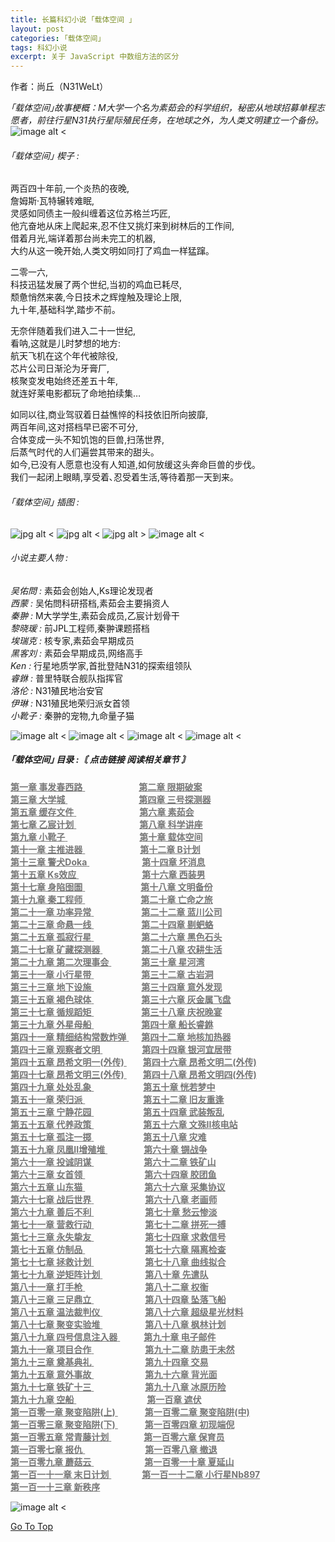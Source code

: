 ```yaml
---
title: 长篇科幻小说 ｢载体空间 ｣
layout: post
categories: ｢载体空间｣
tags: 科幻小说
excerpt: 关于 JavaScript 中数组方法的区分
---
```

作者：尚丘（N31WeLt）    

*｢载体空间｣故事梗概：M大学一个名为素茹会的科学组织，秘密从地球招募单程志愿者，前往行星N31执行星际殖民任务，在地球之外，为人类文明建立一个备份。*
![image alt <](https://s1.ax1x.com/2020/10/20/0zfPMQ.gif) 


###### ｢载体空间｣ 楔子 :

两百四十年前,一个炎热的夜晚,  
詹姆斯·瓦特辗转难眠,  
灵感如同债主一般纠缠着这位苏格兰巧匠,  
他亢奋地从床上爬起来,忍不住又挑灯来到树林后的工作间,  
借着月光,端详着那台尚未完工的机器,  
大约从这一晚开始,人类文明如同打了鸡血一样猛蹿｡  
  
二零一六,  
科技迅猛发展了两个世纪,当初的鸡血已耗尽,  
颓惫悄然来袭,今日技术之辉煌触及理论上限,  
九十年,基础科学,踏步不前｡  
  
无奈伴随着我们进入二十一世纪,  
看呐,这就是儿时梦想的地方:  
航天飞机在这个年代被除役,  
芯片公司日渐沦为牙膏厂,  
核聚变发电始终还差五十年,  
就连好莱电影都玩了命地拍续集…  
  
如同以往,商业驾驭着日益憔悴的科技依旧所向披靡,  
两百年间,这对搭档早已密不可分,  
合体变成一头不知饥饱的巨兽,扫荡世界,  
后蒸气时代的人们遍尝其带来的甜头｡  
如今,已没有人愿意也没有人知道,如何放缓这头奔命巨兽的步伐｡  
我们一起闭上眼睛,享受着､忍受着生活,等待着那一天到来｡


###### ｢载体空间｣ 插图 :

![jpg alt <](https://s1.ax1x.com/2020/10/20/0zWqrd.jpg) 
![jpg alt <](https://s1.ax1x.com/2020/10/20/0zWLqA.jpg) 
![jpg alt >](https://s1.ax1x.com/2020/10/20/0zWvIP.jpg)
![image alt <](https://s1.ax1x.com/2020/09/23/wXIMuD.gif) 


###### 小说主要人物 :

_吴佑問 :_ 素茹会创始人,Ks理论发现者  
_西蒙 :_ 吴佑問科研搭档,素茹会主要捐资人  
_秦翀 :_ M大学学生,素茹会成员,乙宸计划骨干  
_黎晓瑗 :_ 前JPL工程师,秦翀课题搭档  
_埃瑞克 :_ 核专家,素茹会早期成员  
_黑客刘 :_ 素茹会早期成员,网络高手  
_Ken :_ 行星地质学家,首批登陆N31的探索组领队  
_睿銝 :_ 普里特联合舰队指挥官  
_洛伦 :_ N31殖民地治安官  
_伊琳 :_ N31殖民地荣归派女首领  
_小靴子 :_ 秦翀的宠物,九命量子猫

![image alt <](https://s1.ax1x.com/2020/10/20/0zf9xg.gif) 
![image alt <](https://s1.ax1x.com/2020/10/20/0zfirj.gif) 
![image alt <](https://s1.ax1x.com/2020/10/20/0zI6BQ.gif) 
![image alt <](https://s1.ax1x.com/2020/09/23/wXIm36.gif)


##### ｢载体空间｣ 目录 :_〘 点击链接 阅读相关章节 〙_

<a style="color:#777777;" href="carrier_space_chapter_1.html" target="_blank"> <b>第一章    事发春西路</b> <span style="padding-left:86px;">
<a style="color:#777777;" href="carrier_space_chapter_2.html" target="_blank"> <b>第二章    限期破案</b> </a><br>
<a style="color:#777777;" href="carrier_space_chapter_3.html" target="_blank"> <b>第三章    大学城</b> <span style="padding-left:114px;">
<a style="color:#777777;" href="carrier_space_chapter_4.html" target="_blank"> <b>第四章    三号探测器</b> </a><br>
<a style="color:#777777;" href="carrier_space_chapter_5.html" target="_blank"> <b>第五章    缓存文件</b> <span style="padding-left:101px;">
<a style="color:#777777;" href="carrier_space_chapter_6.html" target="_blank"> <b>第六章    素茹会</b> </a><br>
<a style="color:#777777;" href="carrier_space_chapter_7.html" target="_blank"> <b>第七章    乙宸计划</b> <span style="padding-left:101px;">
<a style="color:#777777;" href="carrier_space_chapter_8.html" target="_blank"> <b>第八章    科学讲座</b> </a><br>
<a style="color:#777777;" href="carrier_space_chapter_9.html" target="_blank"> <b>第九章    小靴子</b> <span style="padding-left:115px;">
<a style="color:#777777;" href="carrier_space_chapter_10.html" target="_blank"> <b>第十章    载体空间</b> </a><br>
<a style="color:#777777;" href="carrier_space_chapter_11.html" target="_blank"> <b>第十一章    主推进器</b> <span style="padding-left:88px;">
<a style="color:#777777;" href="carrier_space_chapter_12.html" target="_blank"> <b>第十二章    B计划</b> </a><br>
<a style="color:#777777;" href="carrier_space_chapter_13.html" target="_blank"> <b>第十三章    警犬Doka</b> <span style="padding-left:84px;">
<a style="color:#777777;" href="carrier_space_chapter_14.html" target="_blank"> <b>第十四章    坏消息</b> </a><br>
<a style="color:#777777;" href="carrier_space_chapter_15.html" target="_blank"> <b>第十五章    Ks效应</b> <span style="padding-left:101px;">
<a style="color:#777777;" href="carrier_space_chapter_16.html" target="_blank"> <b>第十六章    西装男</b> </a><br>
<a style="color:#777777;" href="carrier_space_chapter_17.html" target="_blank"> <b>第十七章    身陷囹圄</b> <span style="padding-left:89px;">
<a style="color:#777777;" href="carrier_space_chapter_18.html" target="_blank"> <b>第十八章    文明备份</b> </a><br>
<a style="color:#777777;" href="carrier_space_chapter_19.html" target="_blank"> <b>第十九章    秦工程师</b> <span style="padding-left:89px;">
<a style="color:#777777;" href="carrier_space_chapter_20.html" target="_blank"> <b>第二十章    亡命之旅</b> </a><br>
<a style="color:#777777;" href="carrier_space_chapter_21.html" target="_blank"> <b>第二十一章    功率异常</b> <span style="padding-left:76px;">
<a style="color:#777777;" href="carrier_space_chapter_22.html" target="_blank"> <b>第二十二章    蓝川公司</b> </a><br>
<a style="color:#777777;" href="carrier_space_chapter_23.html" target="_blank"> <b>第二十三章    命悬一线</b> <span style="padding-left:76px;">
<a style="color:#777777;" href="carrier_space_chapter_24.html" target="_blank"> <b>第二十四章    剔蚆蛒</b> </a><br>
<a style="color:#777777;" href="carrier_space_chapter_25.html" target="_blank"> <b>第二十五章    孤寂行星</b> <span style="padding-left:76px;">
<a style="color:#777777;" href="carrier_space_chapter_26.html" target="_blank"> <b>第二十六章    黑色石头</b> </a><br>
<a style="color:#777777;" href="carrier_space_chapter_27.html" target="_blank"> <b>第二十七章    矿藏探测器</b> <span style="padding-left:62px;">
<a style="color:#777777;" href="carrier_space_chapter_28.html" target="_blank"> <b>第二十八章    农耕生活</b> </a><br>
<a style="color:#777777;" href="carrier_space_chapter_29.html" target="_blank"> <b>第二十九章    第二次理事会</b> <span style="padding-left:48px;">
<a style="color:#777777;" href="carrier_space_chapter_30.html" target="_blank"> <b>第三十章    星河湾</b> </a><br>
<a style="color:#777777;" href="carrier_space_chapter_31.html" target="_blank"> <b>第三十一章    小行星带</b> <span style="padding-left:76px;">
<a style="color:#777777;" href="carrier_space_chapter_32.html" target="_blank"> <b>第三十二章    古岩洞</b> </a><br>
<a style="color:#777777;" href="carrier_space_chapter_33.html" target="_blank"> <b>第三十三章    地下设施</b> <span style="padding-left:76px;">
<a style="color:#777777;" href="carrier_space_chapter_34.html" target="_blank"> <b>第三十四章    意外发现</b> </a><br>
<a style="color:#777777;" href="carrier_space_chapter_35.html" target="_blank"> <b>第三十五章    褐色球体</b> <span style="padding-left:76px;">
<a style="color:#777777;" href="carrier_space_chapter_36.html" target="_blank"> <b>第三十六章    灰金属飞盘</b> </a><br>
<a style="color:#777777;" href="carrier_space_chapter_37.html" target="_blank"> <b>第三十七章    循规蹈矩</b> <span style="padding-left:76px;">
<a style="color:#777777;" href="carrier_space_chapter_38.html" target="_blank"> <b>第三十八章    庆祝晚宴</b> </a><br>
<a style="color:#777777;" href="carrier_space_chapter_39.html" target="_blank"> <b>第三十九章    外星母船</b> <span style="padding-left:76px;">
<a style="color:#777777;" href="carrier_space_chapter_40.html" target="_blank"> <b>第四十章    船长睿銝</b> </a><br>
<a style="color:#777777;" href="carrier_space_chapter_41.html" target="_blank"> <b>第四十一章    精细结构常数炸弹</b> <span style="padding-left:20px;">
<a style="color:#777777;" href="carrier_space_chapter_42.html" target="_blank"> <b>第四十二章    地核加热器</b> </a><br>
<a style="color:#777777;" href="carrier_space_chapter_43.html" target="_blank"> <b>第四十三章    观察者文明</b> <span style="padding-left:63px;">
<a style="color:#777777;" href="carrier_space_chapter_44.html" target="_blank"> <b>第四十四章    银河宜居带</b> </a><br>
<a style="color:#777777;" href="carrier_space_chapter_45.html" target="_blank"> <b>第四十五章    昂希文明一(外传)</b> <span style="padding-left:26px;">
<a style="color:#777777;" href="carrier_space_chapter_46.html" target="_blank"> <b>第四十六章    昂希文明二(外传)</b> </a><br>
<a style="color:#777777;" href="carrier_space_chapter_47.html" target="_blank"> <b>第四十七章    昂希文明三(外传)</b> <span style="padding-left:26px;">
<a style="color:#777777;" href="carrier_space_chapter_48.html" target="_blank"> <b>第四十八章    昂希文明四(外传)</b> </a><br>
<a style="color:#777777;" href="carrier_space_chapter_49.html" target="_blank"> <b>第四十九章    处处乱象</b> <span style="padding-left:79px;">
<a style="color:#777777;" href="carrier_space_chapter_50.html" target="_blank"> <b>第五十章    恍若梦中</b> </a><br>
<a style="color:#777777;" href="carrier_space_chapter_51.html" target="_blank"> <b>第五十一章    荣归派</b> <span style="padding-left:93px;">
<a style="color:#777777;" href="carrier_space_chapter_52.html" target="_blank"> <b>第五十二章    旧友重逢</b> </a><br>
<a style="color:#777777;" href="carrier_space_chapter_53.html" target="_blank"> <b>第五十三章    宁静花园</b> <span style="padding-left:79px;">
<a style="color:#777777;" href="carrier_space_chapter_54.html" target="_blank"> <b>第五十四章    武装叛乱</b> </a><br>
<a style="color:#777777;" href="carrier_space_chapter_55.html" target="_blank"> <b>第五十五章    代养政策</b> <span style="padding-left:79px;">
<a style="color:#777777;" href="carrier_space_chapter_56.html" target="_blank"> <b>第五十六章    文殊II核电站</b> </a><br>
<a style="color:#777777;" href="carrier_space_chapter_57.html" target="_blank"> <b>第五十七章    孤注一掷</b> <span style="padding-left:79px;">
<a style="color:#777777;" href="carrier_space_chapter_58.html" target="_blank"> <b>第五十八章    灾难</b> </a><br>
<a style="color:#777777;" href="carrier_space_chapter_59.html" target="_blank"> <b>第五十九章    凤凰II增殖堆</b> <span style="padding-left:58px;">
<a style="color:#777777;" href="carrier_space_chapter_60.html" target="_blank"> <b>第六十章    锎战争</b> </a><br>
<a style="color:#777777;" href="carrier_space_chapter_61.html" target="_blank"> <b>第六十一章    投诚阴谋</b> <span style="padding-left:80px;">
<a style="color:#777777;" href="carrier_space_chapter_62.html" target="_blank"> <b>第六十二章    铁矿山</b> </a><br>
<a style="color:#777777;" href="carrier_space_chapter_63.html" target="_blank"> <b>第六十三章    女首领</b> <span style="padding-left:95px;">
<a style="color:#777777;" href="carrier_space_chapter_64.html" target="_blank"> <b>第六十四章    胶团鱼</b> </a><br>
<a style="color:#777777;" href="carrier_space_chapter_65.html" target="_blank"> <b>第六十五章    山东猫</b> <span style="padding-left:95px;">
<a style="color:#777777;" href="carrier_space_chapter_66.html" target="_blank"> <b>第六十六章    采集协议</b> </a><br>
<a style="color:#777777;" href="carrier_space_chapter_67.html" target="_blank"> <b>第六十七章    战后世界</b> <span style="padding-left:82px;">
<a style="color:#777777;" href="carrier_space_chapter_68.html" target="_blank"> <b>第六十八章    老画师</b> </a><br>
<a style="color:#777777;" href="carrier_space_chapter_69.html" target="_blank"> <b>第六十九章    善后不利</b> <span style="padding-left:82px;">
<a style="color:#777777;" href="carrier_space_chapter_70.html" target="_blank"> <b>第七十章    愁云惨淡</b> </a><br>
<a style="color:#777777;" href="carrier_space_chapter_71.html" target="_blank"> <b>第七十一章    营救行动</b> <span style="padding-left:82px;">
<a style="color:#777777;" href="carrier_space_chapter_72.html" target="_blank"> <b>第七十二章    拼死一搏</b> </a><br>
<a style="color:#777777;" href="carrier_space_chapter_73.html" target="_blank"> <b>第七十三章    永失挚友</b> <span style="padding-left:82px;">
<a style="color:#777777;" href="carrier_space_chapter_74.html" target="_blank"> <b>第七十四章    求救信号</b> </a><br>
<a style="color:#777777;" href="carrier_space_chapter_75.html" target="_blank"> <b>第七十五章    仿制品</b> <span style="padding-left:96px;">
<a style="color:#777777;" href="carrier_space_chapter_76.html" target="_blank"> <b>第七十六章    隔离检查</b> </a><br>
<a style="color:#777777;" href="carrier_space_chapter_77.html" target="_blank"> <b>第七十七章    拯救计划</b> <span style="padding-left:82px;">
<a style="color:#777777;" href="carrier_space_chapter_78.html" target="_blank"> <b>第七十八章    曲线拟合</b> </a><br>
<a style="color:#777777;" href="carrier_space_chapter_79.html" target="_blank"> <b>第七十九章   逆矩阵计划</b> <span style="padding-left:68px;">
<a style="color:#777777;" href="carrier_space_chapter_80.html" target="_blank"> <b>第八十章    先遣队</b> </a><br>
<a style="color:#777777;" href="carrier_space_chapter_81.html" target="_blank"> <b>第八十一章    打手枪</b> <span style="padding-left:96px;">
<a style="color:#777777;" href="carrier_space_chapter_82.html" target="_blank"> <b>第八十二章    权衡</b> </a><br>
<a style="color:#777777;" href="carrier_space_chapter_83.html" target="_blank"> <b>第八十三章    三足鼎立</b> <span style="padding-left:82px;">
<a style="color:#777777;" href="carrier_space_chapter_84.html" target="_blank"> <b>第八十四章    坠落飞船</b> </a><br>
<a style="color:#777777;" href="carrier_space_chapter_85.html" target="_blank"> <b>第八十五章    温法裁判仪</b> <span style="padding-left:68px;">
<a style="color:#777777;" href="carrier_space_chapter_86.html" target="_blank"> <b>第八十六章    超级星光材料</b> </a><br>
<a style="color:#777777;" href="carrier_space_chapter_87.html" target="_blank"> <b>第八十七章    聚变实验堆</b> <span style="padding-left:68px;">
<a style="color:#777777;" href="carrier_space_chapter_88.html" target="_blank"> <b>第八十八章    枫林计划</b> </a><br>
<a style="color:#777777;" href="carrier_space_chapter_89.html" target="_blank"> <b>第八十九章    四号信息注入器</b> <span style="padding-left:38px;">
<a style="color:#777777;" href="carrier_space_chapter_90.html" target="_blank"> <b>第九十章    电子邮件</b> </a><br>
<a style="color:#777777;" href="carrier_space_chapter_91.html" target="_blank"> <b>第九十一章    项目合作</b> <span style="padding-left:82px;">
<a style="color:#777777;" href="carrier_space_chapter_92.html" target="_blank"> <b>第九十二章    防患于未然</b> </a><br>
<a style="color:#777777;" href="carrier_space_chapter_93.html" target="_blank"> <b>第九十三章    奠基典礼</b> <span style="padding-left:82px;">
<a style="color:#777777;" href="carrier_space_chapter_94.html" target="_blank"> <b>第九十四章    交易</b> </a><br>
<a style="color:#777777;" href="carrier_space_chapter_95.html" target="_blank"> <b>第九十五章    意外事故</b> <span style="padding-left:82px;">
<a style="color:#777777;" href="carrier_space_chapter_96.html" target="_blank"> <b>第九十六章    背光面</b> </a><br>
<a style="color:#777777;" href="carrier_space_chapter_97.html" target="_blank"> <b>第九十七章    铁矿十三</b> <span style="padding-left:82px;">
<a style="color:#777777;" href="carrier_space_chapter_98.html" target="_blank"> <b>第九十八章    冰原历险</b> </a><br>
<a style="color:#777777;" href="carrier_space_chapter_99.html" target="_blank"> <b>第九十九章    空船</b> <span style="padding-left:113px;">
<a style="color:#777777;" href="carrier_space_chapter_100.html" target="_blank"> <b>第一百章    遮伏</b> </a><br>
<a style="color:#777777;" href="carrier_space_chapter_101.html" target="_blank"> <b>第一百零一章    聚变陷阱(上)</b> <span style="padding-left:43px;">
<a style="color:#777777;" href="carrier_space_chapter_102.html" target="_blank"> <b>第一百零二章    聚变陷阱(中)</b> </a><br>
<a style="color:#777777;" href="carrier_space_chapter_103.html" target="_blank"> <b>第一百零三章    聚变陷阱(下)</b> <span style="padding-left:43px;">
<a style="color:#777777;" href="carrier_space_chapter_104.html" target="_blank"> <b>第一百零四章    初现端倪</b> </a><br>
<a style="color:#777777;" href="carrier_space_chapter_105.html" target="_blank"> <b>第一百零五章    常青藤计划</b> <span style="padding-left:52px;">
<a style="color:#777777;" href="carrier_space_chapter_106.html" target="_blank"> <b>第一百零六章    保育员</b> </a><br>
<a style="color:#777777;" href="carrier_space_chapter_107.html" target="_blank"> <b>第一百零七章    报仇</b> <span style="padding-left:96px;">
<a style="color:#777777;" href="carrier_space_chapter_108.html" target="_blank"> <b>第一百零八章    撤退</b> </a><br>
<a style="color:#777777;" href="carrier_space_chapter_109.html" target="_blank"> <b>第一百零九章    蘑菇云</b> <span style="padding-left:81px;">
<a style="color:#777777;" href="carrier_space_chapter_110.html" target="_blank"> <b>第一百零一十章    夏延山</b> </a><br>
<a style="color:#777777;" href="carrier_space_chapter_111.html" target="_blank"> <b>第一百一十一章    末日计划</b> <span style="padding-left:49px;">
<a style="color:#777777;" href="carrier_space_chapter_112.html" target="_blank"> <b>第一百一十二章    小行星Nb897</b> </a><br>
<a style="color:#777777;" href="carrier_space_chapter_113.html" target="_blank"> <b>第一百一十三章    新秩序</b> </a><br>

![image alt <](https://s1.ax1x.com/2020/10/04/0JAFR1.gif) 

[Go To Top](#top)
